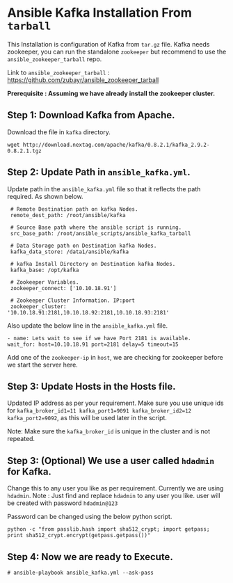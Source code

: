 # Ansible Kafka Installation From `tarball`

This Installation is configuration of Kafka from `tar.gz` file.
Kafka needs zookeeper, you can run the standalone `zookeeper` but recommend to use the `ansible_zookeeper_tarball` repo.

Link to `ansible_zookeeper_tarball` : https://github.com/zubayr/ansible_zookeeper_tarball

**Prerequisite : Assuming we have already install the zookeeper cluster.**

## Step 1: Download Kafka from Apache.

Download the file in `kafka` directory.

    wget http://download.nextag.com/apache/kafka/0.8.2.1/kafka_2.9.2-0.8.2.1.tgz


## Step 2: Update Path in `ansible_kafka.yml`.

Update path in the `ansible_kafka.yml` file so that it reflects the path required.
As shown below.

     # Remote Destination path on kafka Nodes.
     remote_dest_path: /root/ansible/kafka

     # Source Base path where the ansible script is running.
     src_base_path: /root/ansible_scripts/ansible_kafka_tarball

     # Data Storage path on Destination kafka Nodes.
     kafka_data_store: /data1/ansible/kafka

     # kafka Install Directory on Destination kafka Nodes.
     kafka_base: /opt/kafka

     # Zookeeper Variables.
     zookeeper_connect: ['10.10.18.91']

     # Zookeeper Cluster Information. IP:port
     zookeeper_cluster: '10.10.18.91:2181,10.10.18.92:2181,10.10.18.93:2181'

Also update the below line in the `ansible_kafka.yml` file.

    - name: Lets wait to see if we have Port 2181 is available.
    wait_for: host=10.10.18.91 port=2181 delay=5 timeout=15
    
Add one of the `zookeeper-ip` in `host`, we are checking for zookeeper before we start the server here.

## Step 3: Update Hosts in the Hosts file.

Updated IP address as per your requirement.
Make sure you use unique ids for `kafka_broker_id1=11 kafka_port1=9091 kafka_broker_id2=12 kafka_port2=9092`, as this will be used later in the script.

Note: Make sure the `kafka_broker_id` is unique in the cluster and is not repeated. 

## Step 3: (Optional) We use a user called `hdadmin` for Kafka.

Change this to any user you like as per requirement. Currently we are using `hdadmin`.
Note : Just find and replace `hdadmin` to any user you like. user will be created with password `hdadmin@123`

Password can be changed using the below python script.

    python -c "from passlib.hash import sha512_crypt; import getpass; print sha512_crypt.encrypt(getpass.getpass())"


## Step 4: Now we are ready to Execute.

    # ansible-playbook ansible_kafka.yml --ask-pass
